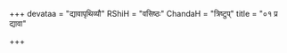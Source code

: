 +++
devataa = "द्यावापृथिव्यौ"
RShiH = "वसिष्ठः"
ChandaH = "त्रिष्टुप्"
title = "०१ प्र द्यावा"

+++

